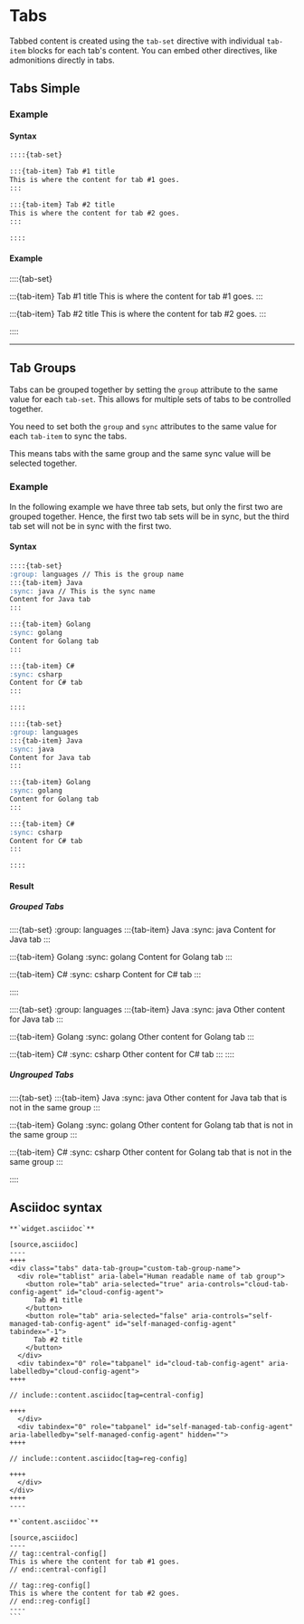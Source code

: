 # Tabs

Tabbed content is created using the `tab-set` directive with individual `tab-item` blocks for each tab's content. You can embed other directives, like admonitions directly in tabs.

## Tabs Simple

### Example

#### Syntax

```markdown
::::{tab-set}

:::{tab-item} Tab #1 title
This is where the content for tab #1 goes.
:::

:::{tab-item} Tab #2 title
This is where the content for tab #2 goes.
:::

::::
```

#### Example

::::{tab-set}

:::{tab-item} Tab #1 title
This is where the content for tab #1 goes.
:::

:::{tab-item} Tab #2 title
This is where the content for tab #2 goes.
:::

::::

---

## Tab Groups

Tabs can be grouped together by setting the `group` attribute to the same value for each `tab-set`.
This allows for multiple sets of tabs to be controlled together.

You need to set both the `group` and `sync` attributes to the same value for each `tab-item` to sync the tabs.

This means tabs with the same group and the same sync value will be selected together.

### Example

In the following example we have three tab sets, but only the first two are grouped together.
Hence, the first two tab sets will be in sync, but the third tab set will not be in sync with the first two.

#### Syntax
```markdown
::::{tab-set}
:group: languages // This is the group name
:::{tab-item} Java
:sync: java // This is the sync name
Content for Java tab
:::

:::{tab-item} Golang
:sync: golang
Content for Golang tab
:::

:::{tab-item} C#
:sync: csharp
Content for C# tab
:::

::::

::::{tab-set}
:group: languages
:::{tab-item} Java
:sync: java
Content for Java tab
:::

:::{tab-item} Golang
:sync: golang
Content for Golang tab
:::

:::{tab-item} C#
:sync: csharp
Content for C# tab
:::

::::
```

#### Result

##### Grouped Tabs

::::{tab-set}
:group: languages
:::{tab-item} Java
:sync: java
Content for Java tab
:::

:::{tab-item} Golang
:sync: golang
Content for Golang tab
:::

:::{tab-item} C#
:sync: csharp
Content for C# tab
:::

::::

::::{tab-set}
:group: languages
:::{tab-item} Java
:sync: java
Other content for Java tab
:::

:::{tab-item} Golang
:sync: golang
Other content for Golang tab
:::

:::{tab-item} C#
:sync: csharp
Other content for C# tab
:::
::::

##### Ungrouped Tabs

::::{tab-set}
:::{tab-item} Java
:sync: java
Other content for Java tab that is not in the same group
:::

:::{tab-item} Golang
:sync: golang
Other content for Golang tab that is not in the same group
:::

:::{tab-item} C#
:sync: csharp
Other content for Golang tab that is not in the same group
:::

::::

## Asciidoc syntax

`````asciidoc
**`widget.asciidoc`**

[source,asciidoc]
----
++++
<div class="tabs" data-tab-group="custom-tab-group-name">
  <div role="tablist" aria-label="Human readable name of tab group">
    <button role="tab" aria-selected="true" aria-controls="cloud-tab-config-agent" id="cloud-config-agent">
      Tab #1 title
    </button>
    <button role="tab" aria-selected="false" aria-controls="self-managed-tab-config-agent" id="self-managed-config-agent" tabindex="-1">
      Tab #2 title
    </button>
  </div>
  <div tabindex="0" role="tabpanel" id="cloud-tab-config-agent" aria-labelledby="cloud-config-agent">
++++

// include::content.asciidoc[tag=central-config]

++++
  </div>
  <div tabindex="0" role="tabpanel" id="self-managed-tab-config-agent" aria-labelledby="self-managed-config-agent" hidden="">
++++

// include::content.asciidoc[tag=reg-config]

++++
  </div>
</div>
++++
----

**`content.asciidoc`**

[source,asciidoc]
----
// tag::central-config[]
This is where the content for tab #1 goes.
// end::central-config[]

// tag::reg-config[]
This is where the content for tab #2 goes.
// end::reg-config[]
----
```
`````
